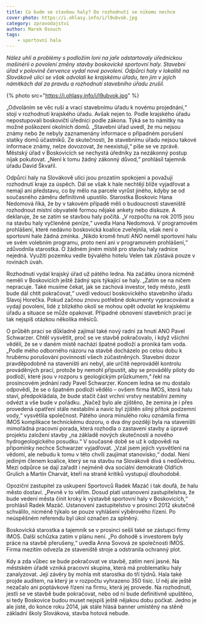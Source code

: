 ```yaml
---
title: Co bude se stavbou haly? Do rozhodnutí se nikomu nechce
cover-photo: https://i.ohlasy.info/i/l9ubvok.jpg
category: zpravodajství
author: Marek Osouch
tags:
    - sportovní hala
---
```


*Nález uhlí a problémy s podložím loni na jaře odstartovaly úřednickou mašinérii o povolení změny stavby boskovické sportovní haly. Stavební úřad v polovině července vydal nové povolení. Odpůrci haly v lokalitě na Slovákově ulici se však odvolali ke krajskému úřadu, ten jim v jejich námitkách dal za pravdu a rozhodnutí stavebního úřadu zrušil.*

{% photo src="https://i.ohlasy.info/i/l9ubvok.jpg" %}

„Odvoláním se věc ruší a vrací stavebnímu úřadu k novému projednání,“ stojí v rozhodnutí krajského úřadu. Avšak nejen to. Podle krajského úřadu nepostupovali boskovičtí úředníci podle zákona. Týká se to námitky na možné poškození okolních domů. „Stavební úřad uvedl, že mu nejsou známy nebo že nebyly zaznamenány informace o případném porušení statiky domů účastníků. Ze skutečnosti, že stavebnímu úřadu nejsou takové informace známy, nelze dovozovat, že neexistují,“ píše se ve zprávě. Městský úřad v Boskovicích se nechystá úředníky za nezákonný postup nijak pokutovat. „Není k tomu žádný zákonný důvod,“ prohlásil tajemník úřadu David Škvařil.

Odpůrci haly na Slovákově ulici jsou prozatím spokojeni a považují rozhodnutí kraje za úspěch. Dál se však k hale nechtějí blíže vyjadřovat a nemají ani představu, co by mělo na parcele vyrůst jiného, kdyby se od současného záměru definitivně upustilo. Starostka Boskovic Hana Nedomová říká, že by v takovém případě měli o budoucnosti staveniště rozhodnout místní obyvatelé formou nějaké ankety nebo diskuze. A deklaruje, že se zatím se stavbou haly počítá. „V rozpočtu na rok 2015 jsou na stavbu haly vyčleněné peníze,“ uvedla Hana Nedomová. V programovém prohlášení, které nedávno boskovická koalice zveřejnila, však není o sportovní hale žádná zmínka. „Nikdo kromě hnutí ANO neměl sportovní halu ve svém volebním programu, proto není ani v programovém prohlášení,“ zdůvodnila starostka. O žádném jiném místě pro stavbu haly radnice nejedná. Využití pozemku vedle bývalého hotelu Velen tak zůstává pouze v rovinách úvah.

Rozhodnutí vydal krajský úřad už pátého ledna. Na začátku února nicméně neměli v Boskovicích ještě žádný spis týkající se haly. „Zatím se na ničem nepracuje. Také musíme čekat, jak se zachová investor, tedy město, jestli bude dál chtít pokračovat,“ uvedl vedoucí boskovického stavebního úřadu Slavoj Horečka. Pokud začnou znovu potřebné dokumenty vypracovávat a vydají povolení, lidé z blízkého okolí se mohou opět odvolat ke krajskému úřadu a situace se může opakovat. Případné obnovení stavebních prací je tak nejspíš otázkou několika měsíců. 

O průběh prací se důkladně zajímal také nový radní za hnutí ANO Pavel Schwarzer. Chtěl vysvětlit, proč se ve stavbě pokračovalo, i když všichni věděli, že se v daném místě nachází špatné podloží a proniká tam voda. „Podle mého odborného názoru na stavbě docházelo po celou dobu k hrubému porušování povinností všech zúčastněných. Stavební dozor pravděpodobně na staveništi ani nebyl, ale určitě neprováděl kontrolu prováděných prací, protože by nemohl připustit, aby se prováděly piloty do podloží, které jsou v rozporu s geologickým průzkumem,“ řekl na prosincovém jednání rady Pavel Schwarzer. Koncem ledna se mu dostalo odpovědi, že se o špatném podloží vědělo – ovšem firma IMOS, která halu staví, předpokládala, že bude stačit část vrchní vrstvy nestabilní zeminy odvézt a vše bude v pořádku. „Načež bylo ale zjištěno, že zemina je i přes provedená opatření stále nestabilní a navíc byl zjištěn silný přítok podzemní vody,“ vysvětlila společnost. Pátého února minulého roku oznámila firma IMOS komplikace technickému dozoru, o dva dny později byla na staveništi mimořádná pracovní porada, která rozhodla o zastavení stavby a úpravě projektu založení stavby „na základě nových skutečností a nového hydrogeologického posudku.“ V současné době se už k odpovědi na připomínky nechce Schwarzer vyjadřovat. „Vzal jsem jejich vysvětlení na vědomí, ale nebudu k tomu v této chvíli zaujímat stanovisko,“ dodal. Není jediným členem koalice, který se na stavbu na Slovákově dívá s nedůvěrou. Mezi odpůrce se dají zařadit i nejméně dva sociální demokraté Oldřich Grulich a Martin Charvát, kteří na straně kritiků vystupují dlouhodobě.

Opoziční zastupitel za uskupení Sportovců Radek Mazáč i tak doufá, že halu město dostaví. „Pevně v to věřím. Dosud platí ustanovení zastupitelstva, že bude vedení města činit kroky k výstavbě sportovní haly v Boskovicích,“ prohlásil Radek Mazáč. Ustanovení zastupitelstvo v prosinci 2012 skutečně schválilo, nicméně týkalo se pouze vyhlášení výběrového řízení. Po neúspěšném referendu byl úkol označen za splněný. 

Boskovická starostka a tajemník se v prosinci sešli také se zástupci firmy IMOS. Další schůzka zatím v plánu není. „Po dohodě s investorem byly práce na stavbě přerušeny,“ uvedla Anna Sovová ze společnosti IMOS. Firma mezitím odvezla ze staveniště stroje a odstranila ochranný plot.

Kdy a zda vůbec se bude pokračovat ve stavbě, zatím není jasné. Na městském úřadě vzniká pracovní skupina, která má problematiku haly zanalyzovat. Její závěry by mohla mít starostka do tří týdnů. Hala také projde auditem, na který je v rozpočtu vyhrazeno 350 tisíc. U něj ale ještě nezačalo ani poptávkové řízení na firmu, která jej provede. Na rozhodnutí, jestli se ve stavbě bude pokračovat, nebo od ní bude definitivně upuštěno, si tedy Boskovice budou muset nejspíš ještě nějakou dobu počkat. Jedno je ale jisté, do konce roku 2014, jak stále hlásá banner umístěný na stěně základní školy Slovákova, stavba hotová nebude.

